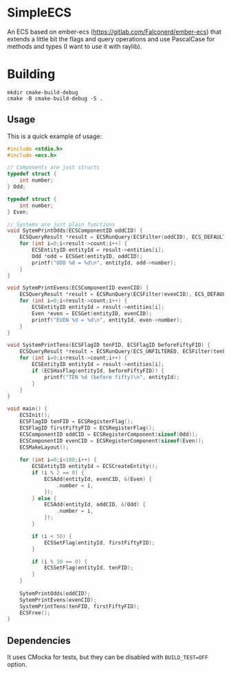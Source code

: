 # SimpleECS

An ECS based on ember-ecs (https://gitlab.com/Falconerd/ember-ecs) that extends a little bit the flags
and query operations and use PascalCase for methods and types (I want to use it with raylib).

# Building
```
mkdir cmake-build-debug
cmake -B cmake-build-debug -S .
```

## Usage

This is a quick example of usage:
```c
#include <stdio.h>
#include <ecs.h>

// Components are just structs
typedef struct {
    int number;
} Odd;

typedef struct {
    int number;
} Even;

// Systems are just plain functions
void SytemPrintOdds(ECSComponentID oddCID) {
    ECSQueryResult *result = ECSRunQuery(ECSFilter(oddCID), ECS_DEFAULT_FLAGS);
    for (int i=0;i<result->count;i++) {
        ECSEntityID entityId = result->entities[i];
        Odd *odd = ECSGet(entityID, oddCID);
        printf("ODD %d = %d\n", entityId, odd->number);
    }
}

void SytemPrintEvens(ECSComponentID evenCID) {
    ECSQueryResult *result = ECSRunQuery(ECSFilter(evenCID), ECS_DEFAULT_FLAGS);
    for (int i=0;i<result->count;i++) {
        ECSEntityID entityId = result->entities[i];
        Even *even = ECSGet(entityID, evenCID);
        printf("EVEN %d = %d\n", entityId, even->number);
    }
}

void SystemPrintTens(ECSFlagID tenFID, ECSFlagID beforeFiftyFID) {
    ECSQueryResult *result = ECSRunQuery(ECS_UNFILTERED, ECSFilter(tenFID));
    for (int i=0;i<result->count;i++) {
        ECSEntityID entityId = result->entities[i];
        if (ECSHasFlag(entityId, beforeFiftyFID)) {
            printf("TEN %d (before fifty)\n", entityId);
        }
    }
}

void main() {
    ECSInit();
    ECSFlagID tenFID = ECSRegisterFlag();
    ECSFlagID firstFiftyFID = ECSRegisterFlag();
    ECSComponentID oddCID = ECSRegisterComponent(sizeof(Odd));
    ECSComponentID evenCID = ECSRegisterComponent(sizeof(Even));
    ECSMakeLayout();
    
    for (int i=0;i<100;i++) {
        ECSEntityID entityId = ECSCreateEntity();
        if (i % 2 == 0) {
            ECSAdd(entityId, evenCID, &(Even) {
                .number = i,
            });
        } else {
            ECSAdd(entityId, oddCID, &(Odd) {
                .number = i,
            });
        }

        if (i < 50) {
            ECSSetFlag(entityId, firstFiftyFID);
        }

        if (i % 10 == 0) {
            ECSSetFlag(entityId, tenFID);
        }
    }
    
    SytemPrintOdds(oddCID);
    SytemPrintEvens(evenCID);
    SystemPrintTens(tenFID, firstFiftyFID);
    ECSFree();
}
```

## Dependencies
It uses CMocka for tests, but they can be disabled with `BUILD_TEST=OFF` option.
